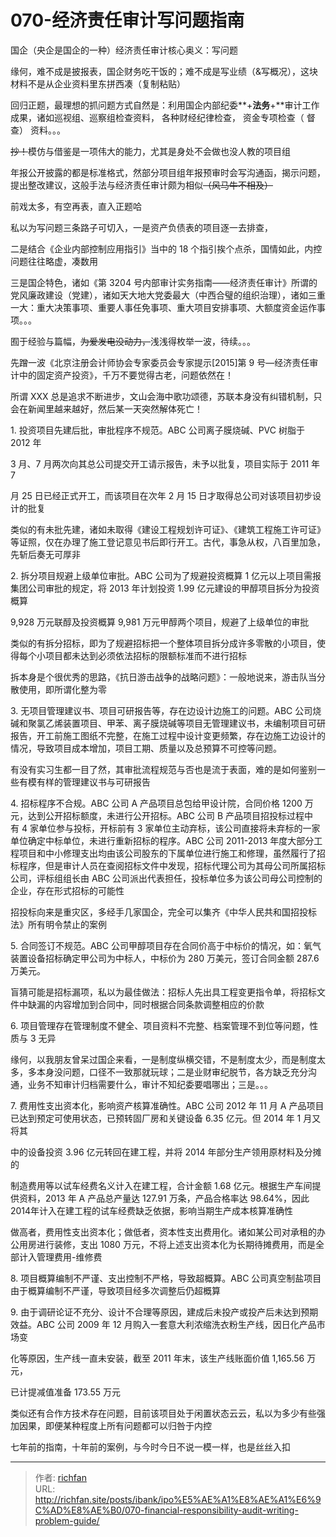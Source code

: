 # 070-经济责任审计写问题指南

国企（央企是国企的一种）经济责任审计核心奥义：写问题

缘何，难不成是披报表，国企财务吃干饭的；难不成是写业绩（&写概况），这块材料不是从企业资料里东拼西凑（复制粘贴）

回归正题，最理想的抓问题方式自然是：利用国企内部纪委**+**法务**+**审计工作成果，诸如巡视组、巡察组检查资料， 各种财经纪律检查， 资金专项检查（ 督查） 资料。。。

~~抄！~~模仿与借鉴是一项伟大的能力，尤其是身处不会做也没人教的项目组

年报公开披露的都是标准格式，然部分项目组年报预审时会写沟通函，揭示问题，提出整改建议，这般手法与经济责任审计颇为相似~~（~~~~风马牛不相及~~~~）~~

前戏太多，有空再表，直入正题哈

私以为写问题三条路子可切入，一是资产负债表的项目逐一去排查，

二是结合《企业内部控制应用指引》当中的 18 个指引挨个点杀，国情如此，内控问题往往略虚，凑数用

三是国企特色，诸如《第 3204 号内部审计实务指南——经济责任审计》所谓的党风廉政建设（党建），诸如天大地大党委最大（中西合璧的组织治理），诸如三重一大：重大决策事项、重要人事任免事项、重大项目安排事项、大额度资金运作事项。。。

囿于经验与篇幅，~~为爱发电没动力，~~浅浅得枚举一波，待续。。。

  

先蹭一波《北京注册会计师协会专家委员会专家提示[2015]第 9 号—经济责任审计中的固定资产投资》，千万不要觉得古老，问题依然在！

所谓 XXX 总是追求不断进步，文山会海中歌功颂德，苏联本身没有纠错机制，只会在新闻里越来越好，然后某一天突然解体死亡！

1. 投资项目先建后批，审批程序不规范。ABC 公司离子膜烧碱、PVC 树脂于 2012 年

3 月、7 月两次向其总公司提交开工请示报告，未予以批复，项目实际于 2011 年 7

月 25 日已经正式开工，而该项目在次年 2 月 15 日才取得总公司对该项目初步设计的批复

类似的有未批先建，诸如未取得《建设工程规划许可证》、《建筑工程施工许可证》等证照，仅在办理了施工登记意见书后即行开工。古代，事急从权，八百里加急， 先斩后奏无可厚非

2. 拆分项目规避上级单位审批。ABC 公司为了规避投资概算 1 亿元以上项目需报集团公司审批的规定，将 2013 年计划投资 1.99 亿元建设的甲醇项目拆分为投资概算

9,928 万元联醇及投资概算 9,981 万元甲醇两个项目，规避了上级单位的审批

类似的有拆分招标，即为了规避招标把一个整体项目拆分成许多零散的小项目，使得每个小项目都未达到必须依法招标的限额标准而不进行招标

拆本身是个很优秀的思路，《抗日游击战争的战略问题》：一般地说来，游击队当分散使用，即所谓化整为零

3. 无项目管理建议书、项目可研报告等，存在边设计边施工的问题。ABC 公司烧碱和聚氯乙烯装置项目、甲苯、离子膜烧碱等项目无管理建议书，未编制项目可研报告，开工前施工图纸不完整，在施工过程中设计变更频繁，存在边施工边设计的情况，导致项目成本增加，项目工期、质量以及总预算不可控等问题。

有没有实习生都一目了然，其审批流程规范与否也是流于表面，难的是如何鉴别一些有模有样的管理建议书与可研报告

  

4. 招标程序不合规。ABC 公司 A 产品项目总包给甲设计院，合同价格 1200 万元，达到公开招标额度，未进行公开招标。ABC 公司 B 产品项目招投标过程中有 4 家单位参与投标，开标前有 3 家单位主动弃标，该公司直接将未弃标的一家单位确定中标单位，未进行重新招标的程序。ABC 公司 2011-2013 年度大部分工程项目和中小修理支出均由该公司股东的下属单位进行施工和修理，虽然履行了招标程序，但是审计人员在查阅招标文件中发现，招标代理公司为其母公司所属招标公司，评标组组长由 ABC 公司派出代表担任，投标单位多为该公司母公司控制的企业，存在形式招标的可能性

招投标向来是重灾区，多经手几家国企，完全可以集齐《中华人民共和国招投标法》所有明令禁止的案例

5. 合同签订不规范。ABC 公司甲醇项目存在合同价高于中标价的情况，如：氧气装置设备招标确定甲公司为中标人，中标价为 280 万美元，签订合同金额 287.6 万美元。

盲猜可能是招标漏项，私以为最佳做法：招标人先出具工程变更指令单，将招标文件中缺漏的内容增加到合同中，同时根据合同条款调整相应的价款

6. 项目管理存在管理制度不健全、项目资料不完整、档案管理不到位等问题，性质与 3 无异

缘何，以我朋友曾呆过国企来看，一是制度纵横交错，不是制度太少，而是制度太 多，多本身没问题，口径不一致那就玩球；二是业财审纪脱节，各方缺乏充分沟通，业务不知审计归档需要什么，审计不知纪委要唱哪出；三是。。。

7. 费用性支出资本化，影响资产核算准确性。ABC 公司 2012 年 11 月 A 产品项目已达到预定可使用状态，已预转固厂房和关键设备 6.35 亿元。但 2014 年 1 月又将其

中的设备投资 3.96 亿元转回在建工程，并将 2014 年部分生产领用原材料及分摊的

制造费用等以试车经费名义计入在建工程，合计金额 1.68 亿元。根据生产车间提供资料，2013 年 A 产品总产量达 127.91 万条，产品合格率达 98.64%，因此 2014年计入在建工程的试车经费缺乏依据，影响当期生产成本核算准确性

  

做高者，费用性支出资本化；做低者，资本性支出费用化。诸如某公司对承租的办公用房进行装修，支出 1080 万元，不将上述支出资本化为长期待摊费用，而是全部计入管理费用-维修费

8. 项目概算编制不严谨、支出控制不严格，导致超概算。ABC 公司真空制盐项目由于概算编制不严谨，导致项目经多次调整后仍超概算

9. 由于调研论证不充分、设计不合理等原因，建成后未投产或投产后未达到预期效益。ABC 公司 2009 年 12 月购入一套意大利浓缩洗衣粉生产线，因日化产品市场变

化等原因，生产线一直未安装，截至 2011 年末，该生产线账面价值 1,165.56 万元，

已计提减值准备 173.55 万元

类似还有合作方技术存在问题，目前该项目处于闲置状态云云，私以为多少有些强加因果，即便某种程度上所有问题都可以归咎于内控

七年前的指南，十年前的案例，与今时今日不说一模一样，也是丝丝入扣

---

> 作者: [richfan](https://richfan.site/)  
> URL: http://richfan.site/posts/ibank/ipo%E5%AE%A1%E8%AE%A1%E6%9C%AD%E8%AE%B0/070-financial-responsibility-audit-writing-problem-guide/  

